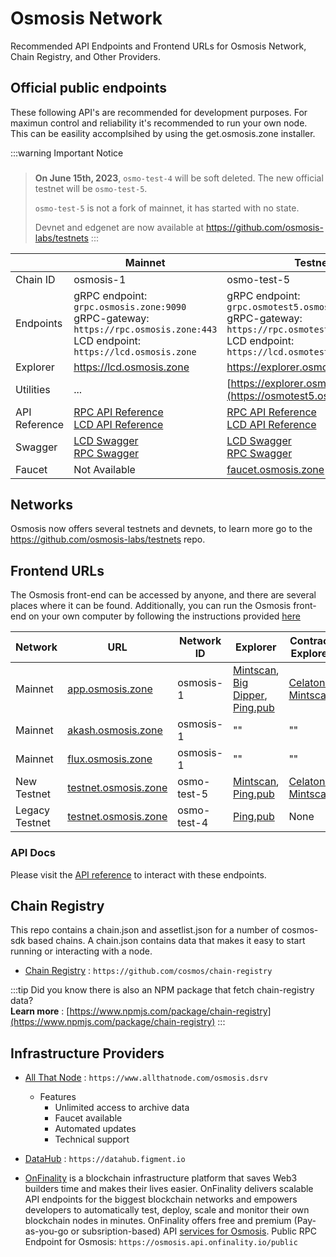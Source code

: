 # Osmosis Network
Recommended API Endpoints and Frontend URLs for Osmosis Network, Chain Registry, and Other Providers.

## Official public endpoints
These following API's are recommended for development purposes. For maximun control and reliability it's recommended to run your own node. This can be easility accomplsihed by using the get.osmosis.zone installer. 


:::warning Important Notice
### 
> **On June 15th, 2023**, `osmo-test-4` will be soft deleted. The new official testnet will be `osmo-test-5`. 
>
> `osmo-test-5` is not a fork of mainnet, it has started with no state.
>
> Devnet and edgenet are now available at https://github.com/osmosis-labs/testnets
:::

|        | Mainnet                                     | Testnet (New)                              | Testnet (Legacy)                          |
|---------------|---------------------------------------------|--------------------------------------------|-------------------------------------------|
| Chain ID      | osmosis-1                                   | osmo-test-5                                | osmo-test-4                               |
| Endpoints     | gRPC endpoint: `grpc.osmosis.zone:9090`<br/> gRPC-gateway: `https://rpc.osmosis.zone:443` <br/> LCD endpoint: `https://lcd.osmosis.zone` | gRPC endpoint: `grpc.osmotest5.osmosis.zone` <br/> gRPC-gateway: `https://rpc.osmotest5.osmosis.zone`<br/> LCD endpoint: `https://lcd.osmotest5.osmosis.zone/` | gRPC endpoint: `grpc-test.osmosis.zone:443` <br/>gRPC-gateway:  `https://rpc.testnet.osmosis.zone:443`<br/> LCD endpoint: `https://lcd-test.osmosis.zone` |
| Explorer      | https://lcd.osmosis.zone                   | https://explorer.osmotest5.osmosis.zone/   | https://lcd-test.osmosis.zone             |
| Utilities  | ...                                         | [https://explorer.osmotest5.osmosis.zone/](https://osmotest5.osmosis.zone/) | ...                                      |
| API Reference | [RPC API Reference](/api)<br/> [LCD API Reference](/api/?v=LCD) | [RPC API Reference](/api)<br/> [LCD API Reference](/api/?v=LCD) | [RPC API Reference](/api)<br/> [LCD API Reference](/api/?v=LCD) |
| Swagger       | [LCD Swagger](https://lcd.osmosis.zone/swagger/)<br/> [RPC Swagger](https://rpc-docs.osmosis.zone/) | [LCD Swagger](https://lcd.osmotest5.osmosis.zone/swagger/)<br/> [RPC Swagger](https://rpc-docs.osmosis.zone/) | [LCD Swagger](https://lcd-test.osmosis.zone/swagger/)<br/> [RPC Swagger](https://rpc-docs.osmosis.zone/) |
| Faucet        | Not Available                                   | [faucet.osmosis.zone](https://faucet.osmosis.zone/) |  Discontinued |

## Networks
Osmosis now offers several testnets and devnets, to learn more go to the https://github.com/osmosis-labs/testnets repo.

## Frontend URLs
The Osmosis front-end can be accessed by anyone, and there are several places where it can be found. Additionally, you can run the Osmosis front-end on your own computer by following the instructions provided [ here](https://docs.osmosis.zone/frontend/osmosis-frontend)

| Network | URL | Network ID | Explorer | Contract Explorer | 
| -------- | -------- | -------- | -------- | -------- | 
| Mainnet | [app.osmosis.zone](https://app.osmosis.zone/) | osmosis-1  | [Mintscan](https://www.mintscan.io/osmosis), [Big Dipper](https://bigdipper.live/osmosis), [Ping.pub](https://ping.pub/osmosis) | [Celatone](https://celatone.osmosis.zone/), [Mintscan](https://www.mintscan.io/osmosis/wasm) |
| Mainnet | [akash.osmosis.zone](https://app.osmosis.zone/) | osmosis-1  | "" | ""
| Mainnet | [flux.osmosis.zone](https://app.osmosis.zone/) | osmosis-1  | "" | ""
| New Testnet | [testnet.osmosis.zone](https://testnet.osmosis.zone/) | osmo-test-5  | [Mintscan](https://testnet.mintscan.io/osmosis-testnet), [Ping.pub](https://explorer.osmotest5.osmosis.zone/)| [Celatone](https://celatone.osmosis.zone/testnet), [Mintscan](https://testnet.mintscan.io/osmosis-testnet/contract) |
| Legacy Testnet | [testnet.osmosis.zone](https://testnet.osmosis.zone/) | osmo-test-4  | [Ping.pub](https://explorer.osmotest5.osmosis.zone/) | None |




### API Docs

Please visit the [API reference](/api) to interact with these endpoints. 


## Chain Registry

This repo contains a chain.json and assetlist.json for a number of cosmos-sdk based chains. A chain.json contains data that makes it easy to start running or interacting with a node. 
- [Chain Registry](https://github.com/cosmos/chain-registry) : `https://github.com/cosmos/chain-registry`

:::tip
Did you know there is also an NPM package that fetch chain-registry data? <br/>
**Learn more** : [https://www.npmjs.com/package/chain-registry](https://www.npmjs.com/package/chain-registry) 
:::


## Infrastructure Providers

- [All That Node](https://www.allthatnode.com/osmosis.dsrv) : `https://www.allthatnode.com/osmosis.dsrv`
  - Features
    - Unlimited access to archive data
    - Faucet available
    - Automated updates
    - Technical support

- [DataHub](https://datahub.figment.io) : `https://datahub.figment.io`

- [OnFinality](https://onfinality.io/) is a blockchain infrastructure platform that saves Web3 builders time and makes their lives easier. OnFinality delivers scalable API endpoints for the biggest blockchain networks and empowers developers to automatically test, deploy, scale and monitor their own blockchain nodes in minutes. OnFinality offers free and premium (Pay-as-you-go or subsription-based) API [services for Osmosis](https://onfinality.io/networks/osmosis). Public RPC Endpoint for Osmosis: `https://osmosis.api.onfinality.io/public`

